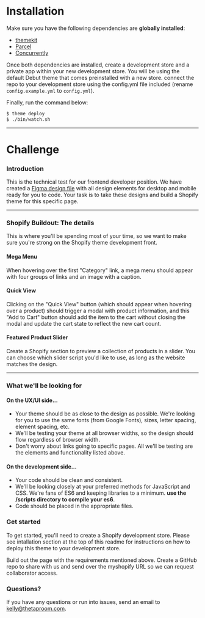 # Installation

Make sure you have the following dependencies are **globally installed**:
* [themekit](https://shopify.github.io/themekit/)
* [Parcel](https://parceljs.org/getting_started.html)
* [Concurrently](https://www.npmjs.com/package/concurrently#install)

Once both dependencies are installed, create a development store and a private app within your new development store. You will be using the default Debut theme that comes preinstalled with a new store. connect the repo to your development store using the config.yml file included (rename `config.example.yml` to `config.yml`).

Finally, run the command below:
```sh
$ theme deploy
$ ./bin/watch.sh
```

***

# Challenge

### Introduction
This is the technical test for our frontend developer position. We have created a [Figma design file](https://www.figma.com/file/lNVNe5OHovFYInyK6sMZVL/The-Taproom-Dev-Test?node-id=0%3A1) with all design elements for desktop and mobile ready for you to code. Your task is to take these designs and build a Shopify theme for this specific page.

***

### Shopify Buildout: The details
This is where you'll be spending most of your time, so we want to make sure you're strong on the Shopify theme development front.

#### Mega Menu
When hovering over the first "Category" link, a mega menu should appear with four groups of links and an image with a caption.

#### Quick View
Clicking on the "Quick View" button (which should appear when hovering over a product) should trigger a modal with product information, and this "Add to Cart" button should add the item to the cart without closing the modal and update the cart state to reflect the new cart count.

#### Featured Product Slider
Create a Shopify section to preview a collection of products in a slider. You can choose which slider script you'd like to use, as long as the website matches the design.

***

### What we'll be looking for

#### On the UX/UI side...
* Your theme should be as close to the design as possible. We're looking for you to use the same fonts (from Google Fonts), sizes, letter spacing, element spacing, etc.
* We'll be testing your theme at all browser widths, so the design should flow regardless of browser width.
* Don't worry about links going to specific pages. All we'll be testing are the elements and functionality listed above.

#### On the development side...
* Your code should be clean and consistent.
* We'll be looking closely at your preferred methods for JavaScript and CSS. We're fans of ES6 and keeping libraries to a minimum. **use the /scripts directory to compile your es6**.
* Code should be placed in the appropriate files.

### Get started
To get started, you'll need to create a Shopify development store. Please see intallation section at the top of this readme for instructions on how to deploy this theme to your development store.

Build out the page with the requirements mentioned above. Create a GitHub repo to share with us and send over the myshopify URL so we can request collaborator access.

### Questions?
If you have any questions or run into issues, send an email to [kelly@thetaproom.com](mailto:kelly@thetaproom.com).








